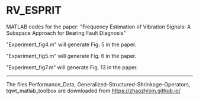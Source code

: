 # RV_ESPRIT
MATLAB codes for the paper: "Frequency Estimation of Vibration Signals: A Subspace Approach for Bearing Fault Diagnosis"

"Experiment_fig4.m" will generate Fig. 5 in the paper.

"Experiment_fig5.m" will generate Fig. 6 in the paper.
 
"Experiment_fig7.m" will generate Fig. 13 in the paper.

---------------------------
The files Performance_Data, Generalized-Structured-Shrinkage-Operators, tqwt_matlab_toolbox are downloaded from https://zhaozhibin.github.io/
